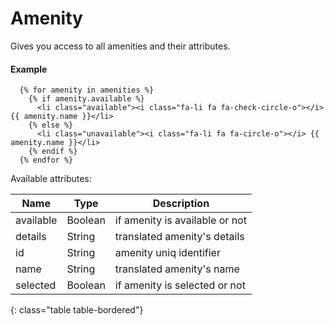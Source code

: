# Amenity

Gives you access to all amenities and their attributes.

#### Example

~~~ liquid
  {% for amenity in amenities %}
    {% if amenity.available %}
      <li class="available"><i class="fa-li fa fa-check-circle-o"></i> {{ amenity.name }}</li>
    {% else %}
      <li class="unavailable"><i class="fa-li fa fa-circle-o"></i> {{ amenity.name }}</li>
    {% endif %}
  {% endfor %}
~~~

Available attributes:

Name      | Type    | Description
----------|---------|------------
available | Boolean | if amenity is available or not
details   | String  | translated amenity's details
id        | String  | amenity uniq identifier
name      | String  | translated amenity's name
selected  | Boolean | if amenity is selected or not
{: class="table table-bordered"}
